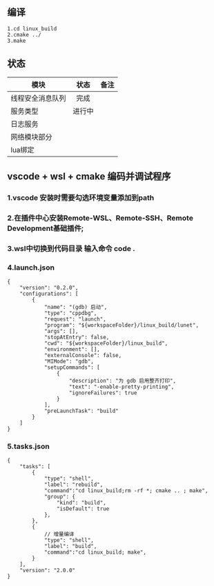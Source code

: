 ## 编译
```
1.cd linux_build
2.cmake ../
3.make
```

## 状态
模块|状态|备注|
--|:--:|:--:|
线程安全消息队列|完成|
服务类型|进行中||
日志服务|||
网络模块部分|||
lua绑定|||

## vscode + wsl + cmake 编码并调试程序
### 1.vscode 安装时需要勾选环境变量添加到path
### 2.在插件中心安装Remote-WSL、Remote-SSH、Remote Development基础插件;
### 3.wsl中切换到代码目录 输入命令 code .
### 4.launch.json
```
{
    "version": "0.2.0",
    "configurations": [
        {
            "name": "(gdb) 启动",
            "type": "cppdbg",
            "request": "launch",
            "program": "${workspaceFolder}/linux_build/lunet",
            "args": [],
            "stopAtEntry": false,
            "cwd": "${workspaceFolder}/linux_build",
            "environment": [],
            "externalConsole": false,
            "MIMode": "gdb",
            "setupCommands": [
                {
                    "description": "为 gdb 启用整齐打印",
                    "text": "-enable-pretty-printing",
                    "ignoreFailures": true
                }
            ],
            "preLaunchTask": "build"
        }
    ]
}
```
### 5.tasks.json 
```
{
    "tasks": [
        {
            "type": "shell",
            "label": "rebuild",
            "command":"cd linux_build;rm -rf *; cmake .. ; make",
            "group": {
                "kind": "build",
                "isDefault": true
            },
        },
        {
            // 增量编译
            "type": "shell",
            "label": "build",
            "command":"cd linux_build; make",
        }
    ],
    "version": "2.0.0"
}
```

